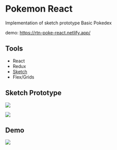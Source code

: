 # Pokemon React
Implementation of sketch prototype Basic Pokedex

demo: https://rtn-poke-react.netlify.app/

## Tools 

- React
- Redux
- [Sketch](https://www.sketchappsources.com/free-source/3989-pokedex-app-sketch-freebie-resource.html)
- Flex/Grids

## Sketch Prototype 

![](https://i.imgur.com/odarCpp.png)

![](https://i.imgur.com/FLLHqsz.png)

## Demo
![](https://i.imgur.com/BUjN9zV.png)